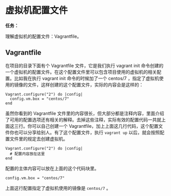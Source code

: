 # 虚拟机配置文件

**任务：**

理解虚拟机的配置文件：Vagrantfile。

## Vagrantfile

在项目的目录下面有个 Vagrantfile 文件，它是我们执行 vagrant init 命令创建的一个虚拟机的配置文件。在这个配置文件里可以包含项目使用的虚拟机的相关配置。比如我在执行 vagrant init 命令的时候加了一个 centos/7 ，指定了虚拟机使用的镜像的文件，这样创建的这个配置文件，实际的内容会是这样的：

```
Vagrant.configure("2") do |config|
  config.vm.box = "centos/7"
end
```

虽然你看到的 Vagrantfile 文件里的内容很长，但大部分都是注释内容，里面介绍了可用的配置选项还有相关的解释。去掉这些注释，实际有效的配置代码一共就上面这三行。你可以自己创建一个 Vagrantfile，加上上面这几行代码，这个配置文件你也可以分享给别人。有了这个配置文件，执行 `vagrant up` 以后，就会按照配置文件里的规定去创建虚拟机。

```
Vagrant.configure("2") do |config|
  # 配置内容放在这里
end
```

配置的主体内容可以放在上面的这个代码块里。

```
config.vm.box = "centos/7"
```

上面这行配置指定了虚拟机使用的镜像是 `centos/7` 。

